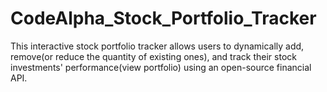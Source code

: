 # CodeAlpha_Stock_Portfolio_Tracker
This interactive stock portfolio tracker allows users to dynamically add, remove(or reduce the quantity of existing ones), and track their stock investments' performance(view portfolio) using an open-source financial API.
